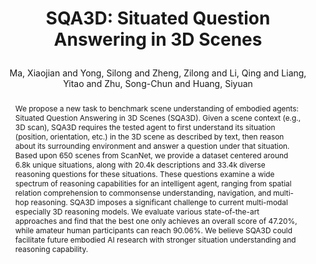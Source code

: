 ---
layout: pub
type: article
key: sqa3d
title: >
    SQA3D: Situated Question Answering in 3D Scenes
author: Ma, Xiaojian and Yong, Silong and Zheng, Zilong and Li, Qing and Liang, Yitao and Zhu, Song-Chun and Huang, Siyuan
pdf: https://openreview.net/pdf?id=N0n_QyQ5lBF
abbr: ICLR'23
equalauthor: Ma, Xiaojian and Yong, Silong
correspondence: Zheng, Zilong and Huang, Siyuan
arxiv: 2210.07474
code: https://github.com/SilongYong/SQA3D
journal: The Tenth International Conference on Learning Representations (ICLR)
year: 2023
website: https://sqa3d.github.io/
sticky: false
abstract: >
    We propose a new task to benchmark scene understanding of embodied agents: Situated Question Answering in 3D Scenes (SQA3D). Given a scene context (e.g., 3D scan), SQA3D requires the tested agent to first understand its situation (position, orientation, etc.) in the 3D scene as described by text, then reason about its surrounding environment and answer a question under that situation. Based upon 650 scenes from ScanNet, we provide a dataset centered around 6.8k unique situations, along with 20.4k descriptions and 33.4k diverse reasoning questions for these situations. These questions examine a wide spectrum of reasoning capabilities for an intelligent agent, ranging from spatial relation comprehension to commonsense understanding, navigation, and multi-hop reasoning. SQA3D imposes a significant challenge to current multi-modal especially 3D reasoning models. We evaluate various state-of-the-art approaches and find that the best one only achieves an overall score of 47.20%, while amateur human participants can reach 90.06%. We believe SQA3D could facilitate future embodied AI research with stronger situation understanding and reasoning capability.
bibtex: >
    @inproceedings{ma2022sqa3d,
        title={SQA3D: Situated Question Answering in 3D Scenes},
        author={Ma, Xiaojian and Yong, Silong and Zheng, Zilong and Li, Qing and Liang, Yitao and Zhu, Song-Chun and Huang, Siyuan},
        booktitle={International Conference on Learning Representations},
        year={2023},
        url={https://openreview.net/forum?id=IDJx97BC38}
    }
---